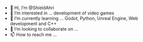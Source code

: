 - 👋 Hi, I’m @ShieldAhri
- 👀 I’m interested in ...  development of video games
- 🌱 I’m currently learning ... Godot, Python, Unreal Engine, Web development and C++ 
- 💞️ I’m looking to collaborate on ... 
- 📫 How to reach me ...

<!---
ShieldAhri/ShieldAhri is a ✨ special ✨ repository because its `README.md` (this file) appears on your GitHub profile.
You can click the Preview link to take a look at your changes.
--->
